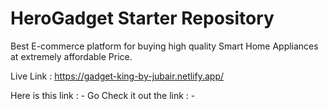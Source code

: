 # HeroGadget Starter Repository

 Best E-commerce platform for buying high quality Smart Home Appliances at extremely affordable Price.
 
 Live Link : https://gadget-king-by-jubair.netlify.app/


Here is this link : - 
Go Check it out the link : -


